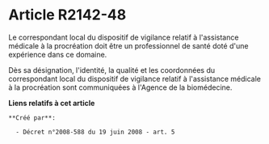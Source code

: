 # Article R2142-48

Le correspondant local du dispositif de vigilance relatif à l'assistance médicale à la procréation doit être un professionnel
de santé doté d'une expérience dans ce domaine. 

Dès sa désignation, l'identité, la qualité et les coordonnées du correspondant local du dispositif de vigilance relatif à
l'assistance médicale à la procréation sont communiquées à l'Agence de la biomédecine.

**Liens relatifs à cet article**

	**Créé par**:

	  - Décret n°2008-588 du 19 juin 2008 - art. 5
